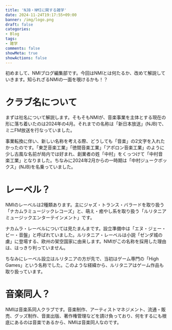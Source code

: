 ```yaml
---
title: 'NJB・NMIに関する雑学'
date: 2024-11-24T19:17:55+09:00
banner: /img/logo.png
draft: false
categories:
- Blog
tags:
- 雑学
comments: false
showMeta: true
showActions: false
---
```


初めまして、NMIブログ編集部です。今回はNMIとは何たるか、改めて解説していきます。知られざるNMIの一面を覗けるかも！？

# クラブ名について
まずは社名について解説します。そもそもNMIが、音楽事業を主体とする現在の形に落ち着いたのは2024年の4月。それまでの名称は「新日本放送」(NJB)で、ミニFM放送を行なっていました。

事業転換に伴い、新しい名称を考える際、どうしても「音楽」の2文字を入れたかったのです。「東芝音楽工業」「徳間音楽工業」「アポロン音楽工業」のように少し古風な名前が局内では好まれ、創業者の姓「中村」をくっつけて「中村音楽工業」となりました。ちなみに2024年2月からの一時期は「中村ジュークボックス」(NJB)を名乗っていました。

# レーベル？
NMIのレーベルは2種類あります。主にジャズ・トランス・バラードを取り扱う「ナカムラミュージックレコーズ」と、萌え・癒やし系を取り扱う「ルリタニアミュージックエンターテインメント」です。

ナカムラ・レーベルについては見たまんまです。設立準備中は「エヌ・ジェー・ビー・音盤」と呼ばれていました。ルリタニア・レーベルは小説「ゼンダ城の虜」に登場する、欧州の架空国家に由来します。NMIがこの名称を採用した理由は、はっきり判っていません。

ちなみにレーベル設立はルリタニアの方が先で、当初はゲーム専門の「High Games」という名称でした。このような経緯から、ルリタニアはゲーム作品も取り扱っています。

# 音楽同人？
NMIは音楽系同人クラブです。音楽制作、アーティストマネジメント、流通・販売、グッズ制作、音楽出版、著作権管理などを請け負っており、何をするにも根底にあるのは音楽であるから、NMIは音楽同人なのです。
